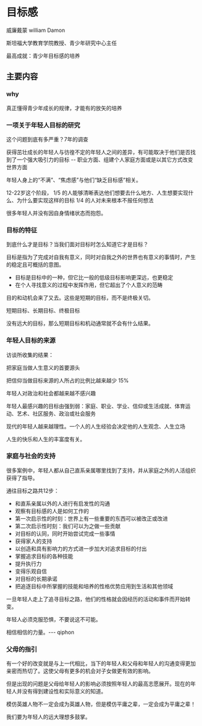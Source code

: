 # 目标感

威廉戴蒙 william Damon

斯坦福大学教育学院教授、青少年研究中心主任

最高成就：青少年目标感的培养

## 主要内容

### why

真正懂得青少年成长的规律，才能有的放矢的培养

### 一项关于年轻人目标的研究

这个问题到底有多严重？7年的调查

获得茁壮成长的年轻人与彷徨不定的年轻人之间的差异，有可能取决于他们是否找到了一个强大吸引力的目标 -- 职业方面、组建个人家庭方面或是以其它方式改变世界方面

年轻人身上的“不满”、“焦虑感”与他们“缺乏目标感”相关。

12-22岁这个阶段，
1/5 的人能够清晰表达他们想要去什么地方、人生想要实现什么、为什么要实现这样的目标
1/4 的人对未来根本不报任何想法

很多年轻人并没有因自身情绪状态而抱怨。

### 目标的特征

到底什么才是目标？当我们面对目标时怎么知道它才是目标？

目标是指为了完成对自我有意义，同时对自我之外的世界也有意义的事情时，产生的稳定且可概括的意图。

- 目标是目标中的一种，但它比一般的低级目标影响更深远，也更稳定
- 在个人寻找意义的过程中发挥作用，但它超出了个人意义的范畴

目的和动机会来了又去。这些是短期的目标，而不是终极关切。

短期目标、长期目标、终极目标

没有远大的目标，那么短期目标和机动通常就不会有什么结果。

### 年轻人目标的来源

访谈所收集的结果：

把家庭当做人生意义的首要源头

把信仰当做目标来源的人所占的比例比越来越少 15%

年轻人对政治和社会都越来越不感兴趣

年轻人最感兴趣的目标由强到弱：家庭、职业、学业、信仰或生活成就、体育运动、艺术、社区服务、政治或社会服务

现代的年轻人越来越理性。一个人的人生经验会决定他的人生观念、人生立场

人生的快乐和人生的丰富度有关。

### 家庭与社会的支持

很多案例中，年轻人都从自己直系亲属哪里找到了支持，并从家庭之外的人活组织获得了指导。

通往目标之路共12步：

- 和直系亲属以外的人进行有启发性的沟通
- 观察有目标感的人是如何工作的
- 第一次启示性的时刻：世界上有一些重要的东西可以被改正或改进
- 第二次启示性时刻：我们可以为之做一些贡献
- 对目标的认同，同时开始尝试完成一些事情
- 获得家人的支持
- 以创造和具有影响力的方式进一步加大对追求目标的付出
- 掌握追求目标的各种技能
- 提升执行力
- 变得乐观自信
- 对目标的长期承诺
- 把追逐目标中所掌握的技能和培养的性格优势应用到生活和其他领域

一旦年轻人走上了追寻目标之路，他们的性格就会因经历的活动和事件而开始转变。

年轻人必须克服恐惧，不要说这不可能。 

相信相信的力量。--- qiphon

### 父母的指引

有一个好的改变就是与上一代相比，当下的年轻人和父母和年轻人的沟通变得更加亲密而热切了。这使父母有更多的机会对子女做更有效的影响。

但是出现的问题是父母给年轻人的影响必须按照年轻人的最高志愿展开。现在的年轻人并没有得到建设性和实际意义的知道。

模仿英雄人物不一定会成为英雄人物，但是模仿平庸之辈，一定会成为平庸之辈！

我们要为年轻人的远大理想多鼓掌。

